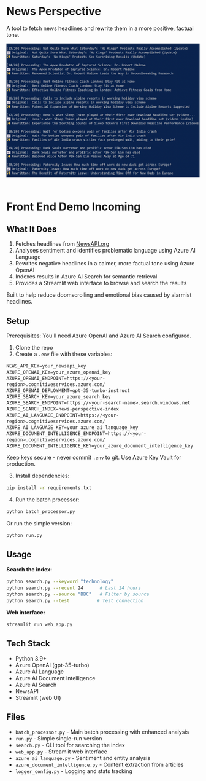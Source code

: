 # News Perspective

A tool to fetch news headlines and rewrite them in a more positive, factual tone. 

<p align="center"> <img src="./rewrites.png" alt="Rewrites screenshot" width="600" />&nbsp;&nbsp </p>

# Front End Demo Incoming 

## What It Does

1. Fetches headlines from [NewsAPI.org](https://newsapi.org/)
2. Analyses sentiment and identifies problematic language using Azure AI Language
3. Rewrites negative headlines in a calmer, more factual tone using Azure OpenAI
4. Indexes results in Azure AI Search for semantic retrieval
5. Provides a Streamlit web interface to browse and search the results

Built to help reduce doomscrolling and emotional bias caused by alarmist headlines.

## Setup

Prerequisites: You'll need Azure OpenAI and Azure AI Search configured.

1. Clone the repo
2. Create a `.env` file with these variables:

```
NEWS_API_KEY=your_newsapi_key
AZURE_OPENAI_KEY=your_azure_openai_key
AZURE_OPENAI_ENDPOINT=https://<your-region>.cognitiveservices.azure.com/
AZURE_OPENAI_DEPLOYMENT=gpt-35-turbo-instruct
AZURE_SEARCH_KEY=your_azure_search_key
AZURE_SEARCH_ENDPOINT=https://<your-search-name>.search.windows.net
AZURE_SEARCH_INDEX=news-perspective-index
AZURE_AI_LANGUAGE_ENDPOINT=https://<your-region>.cognitiveservices.azure.com/
AZURE_AI_LANGUAGE_KEY=your_azure_ai_language_key
AZURE_DOCUMENT_INTELLIGENCE_ENDPOINT=https://<your-region>.cognitiveservices.azure.com/
AZURE_DOCUMENT_INTELLIGENCE_KEY=your_azure_document_intelligence_key
```

Keep keys secure - never commit `.env` to git. Use Azure Key Vault for production.

3. Install dependencies:
```bash
pip install -r requirements.txt
```

4. Run the batch processor:
```bash
python batch_processor.py
```

Or run the simple version:
```bash
python run.py
```

## Usage

**Search the index:**
```bash
python search.py --keyword "technology"
python search.py --recent 24      # Last 24 hours
python search.py --source "BBC"   # Filter by source
python search.py --test          # Test connection
```

**Web interface:**
```bash
streamlit run web_app.py
```

## Tech Stack

- Python 3.9+
- Azure OpenAI (gpt-35-turbo)
- Azure AI Language
- Azure AI Document Intelligence
- Azure AI Search
- NewsAPI
- Streamlit (web UI)

## Files

- `batch_processor.py` - Main batch processing with enhanced analysis
- `run.py` - Simple single-run version
- `search.py` - CLI tool for searching the index
- `web_app.py` - Streamlit web interface
- `azure_ai_language.py` - Sentiment and entity analysis
- `azure_document_intelligence.py` - Content extraction from articles
- `logger_config.py` - Logging and stats tracking
